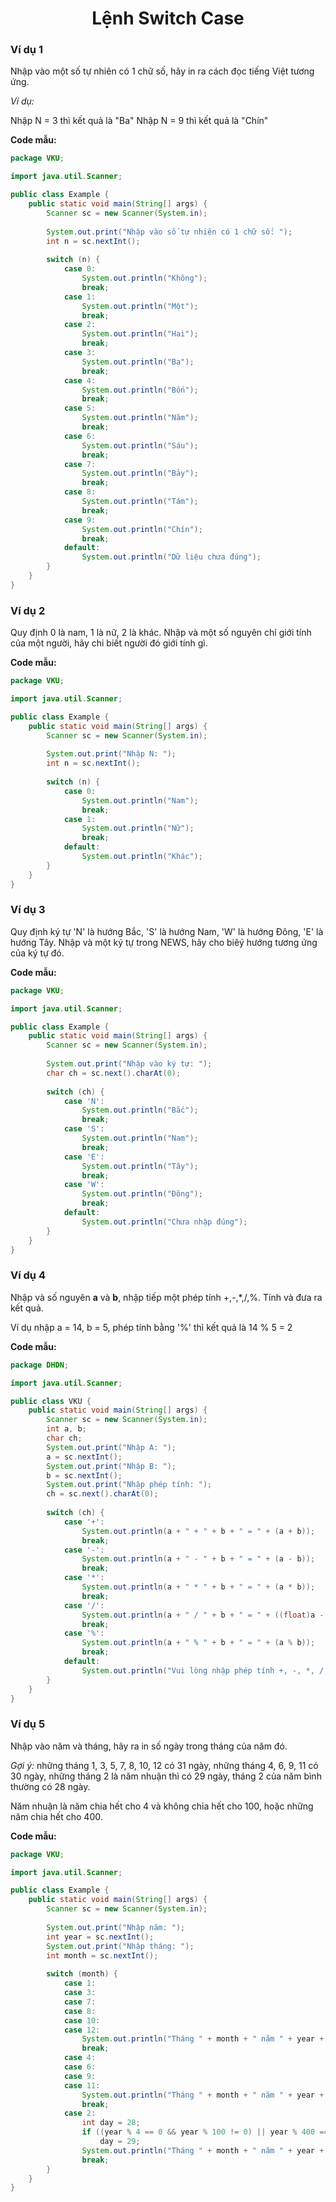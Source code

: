 <div align="center">

# Lệnh Switch Case
</div>

### Ví dụ 1
Nhập vào một số tự nhiên có 1 chữ số, hãy in ra cách đọc tiếng Việt tương ứng.

*Ví dụ:*

Nhập N = 3 thì kết quả là "Ba"
Nhập N = 9 thì kết quả là "Chín"

**Code mẫu:**

```java
package VKU;

import java.util.Scanner;

public class Example {
	public static void main(String[] args) {
		Scanner sc = new Scanner(System.in);
		
		System.out.print("Nhập vào số tự nhiên có 1 chữ số: ");
		int n = sc.nextInt();
		
		switch (n) {
			case 0:
				System.out.println("Không");
				break;
			case 1:
				System.out.println("Một");
				break;
			case 2:
				System.out.println("Hai");
				break;
			case 3:
				System.out.println("Ba");
				break;
			case 4:
				System.out.println("Bốn");
				break;
			case 5:
				System.out.println("Năm");
				break;
			case 6:
				System.out.println("Sáu");
				break;
			case 7:
				System.out.println("Bảy");
				break;
			case 8:
				System.out.println("Tám");
				break;
			case 9:
				System.out.println("Chín");
				break;
			default:
				System.out.println("Dữ liệu chưa đúng");
		}
	}
}
```

### Ví dụ 2

Quy định 0 là nam, 1 là nữ, 2 là khác. Nhập và một số nguyên chỉ giới tính của một người, hãy chi biết người đó giới tính gì.

**Code mẫu:**

```java
package VKU;

import java.util.Scanner;

public class Example {
	public static void main(String[] args) {
		Scanner sc = new Scanner(System.in);
		
		System.out.print("Nhập N: ");
		int n = sc.nextInt();
		
		switch (n) {
			case 0:
				System.out.println("Nam");
				break;
			case 1:
				System.out.println("Nữ");
				break;
			default:
				System.out.println("Khác");
		}
	}
}
```

### Ví dụ 3
Quy định ký tự 'N' là hướng Bắc, 'S' là hướng Nam, 'W' là hướng Đông, 'E' là hướng Tây. Nhập và một ký tự trong NEWS, hãy cho biêý hướng tương ứng của ký tự đó.

**Code mẫu:**

```java
package VKU;

import java.util.Scanner;

public class Example {
	public static void main(String[] args) {
		Scanner sc = new Scanner(System.in);
		
		System.out.print("Nhập vào ký tự: ");
		char ch = sc.next().charAt(0);
		
		switch (ch) {
			case 'N':
				System.out.println("Bắc");
				break;
			case 'S':
				System.out.println("Nam");
				break;
			case 'E':
				System.out.println("Tây");
				break;
			case 'W':
				System.out.println("Đông");
				break;
			default:
				System.out.println("Chưa nhập đúng");
		}
	}
}
```

### Ví dụ 4

Nhập và số nguyên **a** và **b**, nhập tiếp một phép tính +,-,*,/,%. Tính và đưa ra kết quả.

Ví dụ nhập a = 14, b = 5, phép tính bằng '%' thì kết quả là 14 % 5 = 2

**Code mẫu:**

```Java
package DHDN;

import java.util.Scanner;

public class VKU {
	public static void main(String[] args) {
		Scanner sc = new Scanner(System.in);
		int a, b;
		char ch;
		System.out.print("Nhập A: ");
		a = sc.nextInt();
		System.out.print("Nhập B: ");
		b = sc.nextInt();
		System.out.print("Nhập phép tính: ");
		ch = sc.next().charAt(0);
		
		switch (ch) {
			case '+':
				System.out.println(a + " + " + b + " = " + (a + b));
				break;
			case '-':
				System.out.println(a + " - " + b + " = " + (a - b));
				break;
			case '*':
				System.out.println(a + " * " + b + " = " + (a * b));
				break;
			case '/':
				System.out.println(a + " / " + b + " = " + ((float)a - b));
				break;
			case '%':
				System.out.println(a + " % " + b + " = " + (a % b));
				break;
			default:
				System.out.println("Vui lòng nhập phép tính +, -, *, /, %");
		}
	}
}
```

### Ví dụ 5

Nhập vào năm và tháng, hãy ra in số ngày trong tháng của năm đó.

*Gợi ý:* những tháng 1, 3, 5, 7, 8, 10, 12 có 31 ngày, những tháng 4, 6, 9, 11 có 30 ngày, những tháng 2 là năm nhuận thì có 29 ngày, tháng 2 của năm bình thường có 28 ngày.

Năm nhuận là năm chia hết cho 4 và không chia hết cho 100, hoặc những năm chia hết cho 400.

**Code mẫu:**

```java
package VKU;

import java.util.Scanner;

public class Example {
	public static void main(String[] args) {
		Scanner sc = new Scanner(System.in);
		
		System.out.print("Nhập năm: ");
		int year = sc.nextInt();
		System.out.print("Nhập tháng: ");
		int month = sc.nextInt();
		
		switch (month) {
			case 1:
			case 3:
			case 7:
			case 8:
			case 10:
			case 12:
				System.out.println("Tháng " + month + " năm " + year + " có 31 ngày");
				break;
			case 4:
			case 6:
			case 9:
			case 11:
				System.out.println("Tháng " + month + " năm " + year + " có 30 ngày");
				break;
			case 2:
				int day = 28;
				if ((year % 4 == 0 && year % 100 != 0) || year % 400 == 0)
					day = 29;
				System.out.println("Tháng " + month + " năm " + year + " có " + day + " ngày");
				break;
		}
	}
}
```